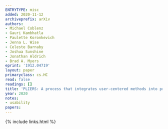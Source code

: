```yaml
---
ENTRYTYPE: misc
added: 2020-11-12
archiveprefix: arXiv
authors:
- Michael Coblenz
- Gauri Kambhatla
- Paulette Koronkevich
- Jenna L. Wise
- Celeste Barnaby
- Joshua Sunshine
- Jonathan Aldrich
- Brad A. Myers
eprint: '1912.04719'
layout: paper
primaryclass: cs.HC
read: false
readings: []
title: 'PLIERS: A process that integrates user-centered methods into programming language design'
year: 2020
notes:
- usability
papers:
---
```

{% include links.html %}
